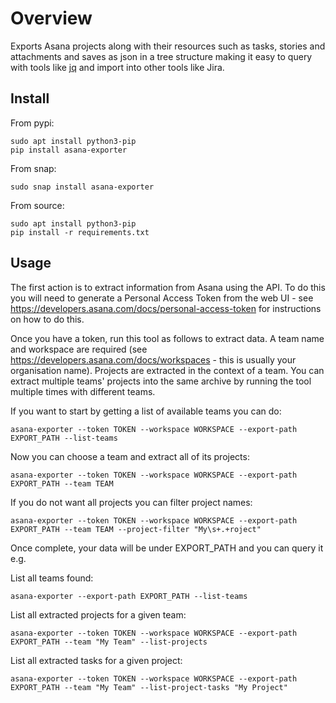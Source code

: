 # Overview

Exports Asana projects along with their resources such as tasks, stories and attachments and saves as json in a tree structure making it easy to query with tools like [jq](https://stedolan.github.io/jq/) and import into other tools like Jira.

## Install

From pypi:

```
sudo apt install python3-pip
pip install asana-exporter
```

From snap:

```
sudo snap install asana-exporter
```

From source:

```
sudo apt install python3-pip
pip install -r requirements.txt
```

## Usage

The first action is to extract information from Asana using the API. To do this you will need to generate a Personal Access Token from the web UI - see https://developers.asana.com/docs/personal-access-token for instructions on how to do this.

Once you have a token, run this tool as follows to extract data. A team name and workspace are required (see https://developers.asana.com/docs/workspaces - this is usually your organisation name). Projects are extracted in the context of a team. You can extract multiple teams' projects into the same archive by running the tool multiple times with different teams.

If you want to start by getting a list of available teams you can do:

```
asana-exporter --token TOKEN --workspace WORKSPACE --export-path EXPORT_PATH --list-teams
```

Now you can choose a team and extract all of its projects:

```
asana-exporter --token TOKEN --workspace WORKSPACE --export-path EXPORT_PATH --team TEAM
```

If you do not want all projects you can filter project names:

```
asana-exporter --token TOKEN --workspace WORKSPACE --export-path EXPORT_PATH --team TEAM --project-filter "My\s+.+roject"
```

Once complete, your data will be under EXPORT_PATH and you can query it e.g.

List all teams found:

```
asana-exporter --export-path EXPORT_PATH --list-teams
```

List all extracted projects for a given team:

```
asana-exporter --token TOKEN --workspace WORKSPACE --export-path EXPORT_PATH --team "My Team" --list-projects
```

List all extracted tasks for a given project:

```
asana-exporter --token TOKEN --workspace WORKSPACE --export-path EXPORT_PATH --team "My Team" --list-project-tasks "My Project"
```

